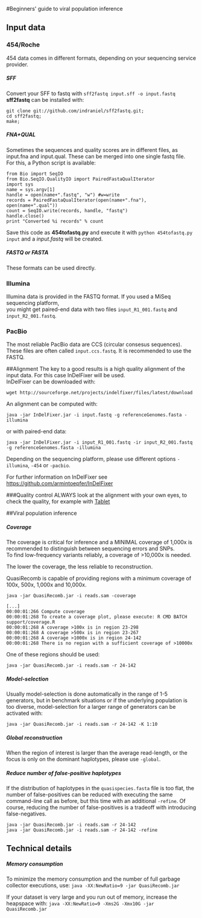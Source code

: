 #Beginners' guide to viral population inference

## Input data
### 454/Roche
454 data comes in different formats, depending on your sequencing service provider.
##### SFF
Convert your SFF to fastq with `sff2fastq input.sff -o input.fastq`  
<b>sff2fastq</b> can be installed with:
```
git clone git://github.com/indraniel/sff2fastq.git;
cd sff2fastq;
make;
```

##### FNA+QUAL
Sometimes the sequences and quality scores are in different files, as input.fna and input.qual. These can be merged into one single fastq file.  
For this, a Python script is available:
```
from Bio import SeqIO
from Bio.SeqIO.QualityIO import PairedFastaQualIterator
import sys
name = sys.argv[1]
handle = open(name+".fastq", "w") #w=write
records = PairedFastaQualIterator(open(name+".fna"), open(name+".qual"))
count = SeqIO.write(records, handle, "fastq")
handle.close()
print "Converted %i records" % count
```
Save this code as <b>454tofastq.py</b> and execute it with `python 454tofastq.py input` and a <i>input.fastq</i> will be created.

##### FASTQ or FASTA
These formats can be used directly.

### Illumina
Illumina data is provided in the FASTQ format. If you used a MiSeq sequencing platform,  
you might get paired-end data with two files `input_R1_001.fastq` and `input_R2_001.fastq`.

### PacBio
The most reliable PacBio data are CCS (circular consesus sequences). These files are often called `input.ccs.fastq`. It is recommended to use the FASTQ.

##Alignment
The key to a good results is a high quality alignment of the input data. For this case InDelFixer will be used.  
InDelFixer can be downloaded with:
```
wget http://sourceforge.net/projects/indelfixer/files/latest/download
```
An alignment can be computed with:
```
java -jar InDelFixer.jar -i input.fastq -g referenceGenomes.fasta -illumina
```
or with paired-end data:
```
java -jar InDelFixer.jar -i input_R1_001.fastq -ir input_R2_001.fastq -g referenceGenomes.fasta -illumina
```
Depending on the sequencing platform, please use different options `-illumina`, `-454` or `-pacbio`.

For further information on InDelFixer see https://github.com/armintoepfer/InDelFixer

###Quality control
ALWAYS look at the alignment with your own eyes, to check the quality, for example with [Tablet](http://bioinf.scri.ac.uk/tablet/)

##Viral population inference
##### Coverage
The coverage is critical for inference and a MINIMAL coverage of 1,000x is recommended to distinguish between sequencing errors and SNPs.  
To find low-frequency variants reliably, a coverage of >10,000x is needed.

The lower the coverage, the less reliable to reconstruction.

QuasiRecomb is capable of providing regions with a minimum coverage of 100x, 500x, 1,000x and 10,000x.
```
java -jar QuasiRecomb.jar -i reads.sam -coverage

[...]
00:00:01:266 Compute coverage
00:00:01:268 To create a coverage plot, please execute: R CMD BATCH support/coverage.R
00:00:01:268 A coverage >100x is in region 23-298
00:00:01:268 A coverage >500x is in region 23-267
00:00:01:268 A coverage >1000x is in region 24-142
00:00:01:268 There is no region with a sufficient coverage of >10000x
```

One of these regions should be used:
```
java -jar QuasiRecomb.jar -i reads.sam -r 24-142
```

##### Model-selection
Usually model-selection is done automatically in the range of 1-5 generators, but in benchmark situations or if the underlying population is too diverse, model-selection for a larger range of generators can be activated with:
```
java -jar QuasiRecomb.jar -i reads.sam -r 24-142 -K 1:10
```

##### Global reconstruction
When the region of interest is larger than the average read-length, or the focus is only on the dominant haplotypes, please use `-global`.

##### Reduce number of false-positive haplotypes
If the distribution of haplotypes in the `quasispecies.fasta` file is too flat, the number of false-positives can be reduced with executing the same command-line call as before, but this time with an additional `-refine`. Of course, reducing the number of false-positives is a tradeoff with introducing false-negatives.
```
java -jar QuasiRecomb.jar -i reads.sam -r 24-142
java -jar QuasiRecomb.jar -i reads.sam -r 24-142 -refine
```

## Technical details
##### Memory consumption
To minimize the memory consumption and the number of full garbage collector executions, use:
`java -XX:NewRatio=9 -jar QuasiRecomb.jar`

If your dataset is very large and you run out of memory, increase the heapspace with:
`java -XX:NewRatio=9 -Xms2G -Xmx10G -jar QuasiRecomb.jar`
